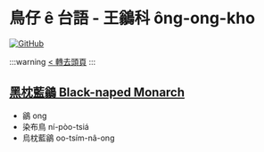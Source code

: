 # 鳥仔 ê 台語 - 王鶲科 ông-ong-kho

[![GitHub](https://img.shields.io/badge/GitHub-black?logo=github)](https://github.com/siansiansu/tsiau-a-e-mia)

:::warning
[< 轉去頭頁](https://hackmd.io/@siansiansu/Hy4VzNvha)
:::

## [黑枕藍鶲 Black-naped Monarch](https://ebird.org/species/blnmon1)

- 鶲 ong
- 染布鳥 ní-pòo-tsiá
- 烏枕藍鶲 oo-tsím-nâ-ong

